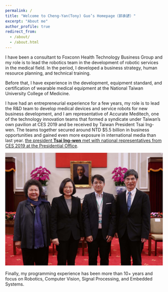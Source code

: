```yaml
---
permalink: /
title: "Welcome to Cheng-Yan(Tony) Guo’s Homepage（郭承諺）"
excerpt: "About me"
author_profile: true
redirect_from: 
  - /about/
  - /about.html
---
```


I have been a consultant to Foxconn Health Technology Business Group and my role is to lead the robotics team in the development of robotic services in the medical field. In the period, I developed a business strategy, human resource planning, and technical training.

Before that, I have experience in the development, equipment standard, and certification of wearable medical equipment at the National Taiwan University College of Medicine.

I have had an entrepreneurial experience for a few years, my role is to lead the R&D team to develop medical devices and service robots for new business development, and I am representative of Accurate Meditech, one of the technology innovation teams that formed a syndicate under Taiwan’s own pavilion at CES 2019 and be received by Taiwan President Tsai Ing-wen. The teams together secured around NTD $5.5 billion in business opportunities and gained even more exposure in international media than last year. [the president **Tsai Ing-wen** met with national representatives from CES 2019 at the Presidential Office](https://www.taiwannews.com.tw/en/news/3646420).

![Met President Tsai Ing-wen](/images/Met%20President%20Tsai%20Ing-wen.jpg "Met President Tsai Ing-wen")

Finally, my programming experience has been more than 10+ years and focus on Robotics, Computer Vision, Signal Processing, and Embedded Systems.
